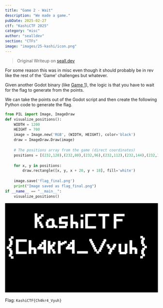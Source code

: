 ```yaml
---
title: "Game 2 - Wait"
description: "We made a game."
pubDate: 2025-02-27
ctf: "KashiCTF 2025"
category: "misc"
author: "sealldev"
section: "CTFs"
image: "images/25-kashi/icon.png"
---
```


> Original Writeup on [seall.dev](https://seall.dev/posts/kashictf2025#game-2---wait)

For some reason this was in misc even though it should probably be in rev like the rest of the 'Game' challenges but whatever.

Given another Godot binary (like [Game 1](25-kashi-game1untitledgame)), the logic is that you have to wait for the flag to generate from the points.

We can take the points out of the Godot script and then create the following Python code to generate the flag.

```python
from PIL import Image, ImageDraw
def visualize_positions():
    WIDTH = 1200
    HEIGHT = 700
    image = Image.new('RGB', (WIDTH, HEIGHT), color='black')
    draw = ImageDraw.Draw(image)

    # The positions array from the game (direct coordinates)
    positions = [(232,128),(232,80),(232,96),(232,112),(232,144),(232,160),(232,176),(248,112),(265,103),(281,87),(248,128),(264,144),(272,160),(280,176),(343,120),(327,128),(319,144),(319,160),(327,176),(343,176),(359,176),(367,160),(367,144),(367,128),(359,120),(375,168),(391,176),(343,120),(327,128),(327,176),(343,176),(359,176),(367,160),(367,144),(367,128),(359,120),(375,168),(391,176),(335,376),(335,360),(335,344),(335,328),(335,312),(335,296),(351,328),(367,320),(375,304),(375,376),(415,376),(415,360),(415,344),(415,328),(415,312),(415,296),(431,312),(447,304),(463,296),(367,360),(351,344),(471,104),(455,104),(439,104),(423,112),(423,128),(423,144),(439,144),(455,144),(471,144),(471,160),(463,177),(455,177),(439,177),(423,177),(513,89),(513,121),(513,137),(513,153),(513,169),(513,177),(513,105),(529,145),(545,145),(553,153),(553,169),(553,177),(185,291),(185,323),(185,339),(185,355),(185,371),(185,379),(185,307),(201,347),(217,347),(225,355),(225,371),(225,379),(977,291),(977,323),(977,339),(977,355),(977,371),(977,379),(977,307),(993,347),(1009,347),(1017,355),(1017,371),(1017,379),(593,177),(593,161),(593,145),(593,129),(593,89),(693,84),(677,84),(661,84),(645,84),(629,84),(629,100),(629,116),(629,132),(629,148),(629,164),(629,180),(645,180),(661,180),(677,180),(693,180),(149,284),(133,284),(117,284),(101,284),(85,284),(85,300),(85,316),(85,332),(85,348),(85,364),(85,380),(101,380),(117,380),(133,380),(149,380),(733,84),(749,84),(765,84),(781,84),(797,84),(765,100),(765,116),(765,132),(765,148),(765,164),(765,180),(853,180),(853,164),(853,148),(853,132),(853,116),(853,100),(853,84),(869,84),(885,84),(901,84),(917,84),(869,124),(885,124),(901,124),(45,260),(29,276),(37,292),(37,308),(29,324),(13,340),(29,353),(37,369),(37,385),(29,400),(45,416),(45,416),(1062,257),(1076,270),(1068,286),(1068,302),(1076,318),(1092,334),(1077,350),(1069,366),(1069,382),(1077,398),(1061,414),(29,276),(37,292),(37,308),(29,324),(13,340),(29,353),(37,369),(37,385),(29,400),(45,416),(45,416),(301,336),(301,352),(301,368),(301,376),(301,320),(301,304),(285,344),(269,344),(253,344),(261,336),(269,320),(285,304),(301,288),(525,336),(525,352),(525,368),(525,376),(565,376),(581,376),(597,376),(613,376),(629,376),(717,376),(701,360),(693,344),(685,328),(677,312),(669,296),(661,280),(733,362),(741,346),(749,330),(757,314),(765,298),(773,282),(797,322),(805,338),(821,354),(837,346),(845,330),(851,318),(819,366),(811,382),(891,318),(891,334),(891,350),(891,366),(899,382),(915,382),(931,382),(939,374),(939,358),(939,342),(939,326),(939,318),(525,320),(525,304),(509,344),(493,344),(477,344),(485,336),(493,320),(509,304),(525,288)]

    for x, y in positions:
        draw.rectangle([x, y, x + 20, y + 18], fill='white')

    image.save('flag_final.png')
    print("Image saved as flag_final.png")
if __name__ == "__main__":
    visualize_positions()
```

![game2flag.png](images/25-kashi/game2flag.png)

Flag: `KashiCTF{Ch4kr4_Vyuh}`
